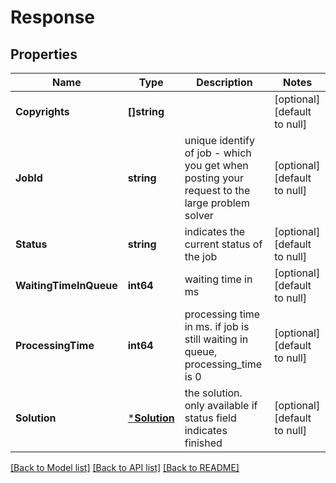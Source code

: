 # Response

## Properties
Name | Type | Description | Notes
------------ | ------------- | ------------- | -------------
**Copyrights** | **[]string** |  | [optional] [default to null]
**JobId** | **string** | unique identify of job - which you get when posting your request to the large problem solver | [optional] [default to null]
**Status** | **string** | indicates the current status of the job | [optional] [default to null]
**WaitingTimeInQueue** | **int64** | waiting time in ms | [optional] [default to null]
**ProcessingTime** | **int64** | processing time in ms. if job is still waiting in queue, processing_time is 0 | [optional] [default to null]
**Solution** | [***Solution**](Solution.md) | the solution. only available if status field indicates finished | [optional] [default to null]

[[Back to Model list]](../README.md#documentation-for-models) [[Back to API list]](../README.md#documentation-for-api-endpoints) [[Back to README]](../README.md)


